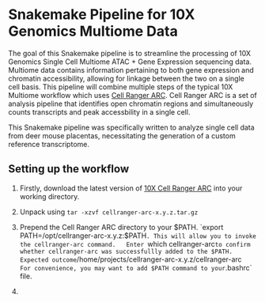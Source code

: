 Snakemake Pipeline for 10X Genomics Multiome Data
==================================================
The goal of this Snakemake pipeline is to streamline the processing of 10X Genomics Single Cell Multiome ATAC + Gene Expression sequencing data. Multiome data contains information pertaining to both gene expression and chromatin accessibility, allowing for linkage between the two on a single cell basis. This pipeline will combine multiple steps of the typical 10X Multiome workflow which uses [Cell Ranger ARC](https://support.10xgenomics.com/single-cell-multiome-atac-gex/software/pipelines/latest/what-is-cell-ranger-arc). Cell Ranger ARC is a set of analysis pipeline that identifies open chromatin regions and simultaneously counts transcripts and peak accessbility in a single cell.

This Snakemake pipeline was specifically written to analyze single cell data from deer mouse placentas, necessitating the generation of a custom reference transcriptome.

Setting up the workflow
------------------------

1. Firstly, download the latest version of [10X Cell Ranger ARC](https://support.10xgenomics.com/single-cell-multiome-atac-gex/software/downloads/latest) into your working directory.

2. Unpack using `tar -xzvf cellranger-arc-x.y.z.tar.gz`

3. Prepend the Cell Ranger ARC directory to your $PATH. `export PATH=/opt/cellranger-arc-x.y.z:$PATH`. This will allow you to invoke the cellranger-arc command.  
   Enter `which cellranger-arc` to confirm whether cellranger-arc was successfullly added to the $PATH.  
      Expected outcome `/home/projects/cellranger-arc-x.y.z/cellranger-arc`  
   For convenience, you may want to add $PATH command to your `.bashrc` file.  

5. 













